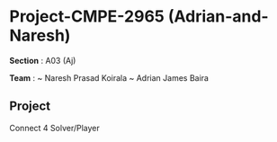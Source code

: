 # Project-CMPE-2965 (Adrian-and-Naresh)

**Section** : A03 (Aj)

**Team** : 
~ Naresh Prasad Koirala
~ Adrian James Baira

## Project

Connect 4 Solver/Player






